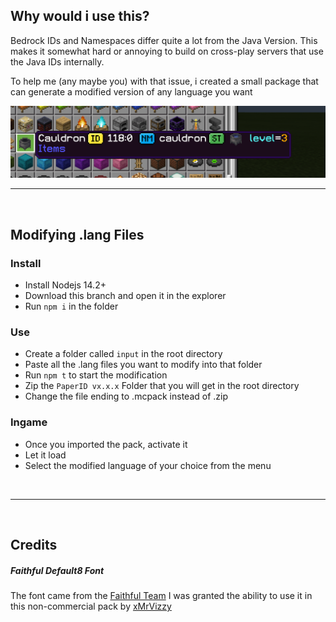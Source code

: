 ## Why would i use this?

Bedrock IDs and Namespaces differ quite a lot from the Java Version.
This makes it somewhat hard or annoying to build on cross-play servers that use the Java IDs internally.

To help me (any maybe you) with that issue, i created a small package that can generate a modified version of any language you want

<img src="./assets/example_01.png">

<br>

---

<br>

## Modifying .lang Files

### Install

- Install Nodejs 14.2+
- Download this branch and open it in the explorer
- Run `npm i` in the folder

### Use

- Create a folder called `input` in the root directory
- Paste all the .lang files you want to modify into that folder
- Run `npm t` to start the modification
- Zip the `PaperID vx.x.x` Folder that you will get in the root directory
- Change the file ending to .mcpack instead of .zip

### Ingame

- Once you imported the pack, activate it
- Let it load
- Select the modified language of your choice from the menu

<br>

---

<br>

## Credits

##### Faithful Default8 Font

The font came from the [Faithful Team](https://faithful.team/)
I was granted the ability to use it in this non-commercial pack by [xMrVizzy](https://canary.discord.com/channels/316475124616527882/725746397248225500/787696739598860308)

